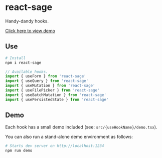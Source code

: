 # react-sage

Handy-dandy hooks.

[Click here to view demo](https://react-sage.netlify.com)

## Use

```bash
# Install
npm i react-sage
```

```jsx
// Available hooks.
import { useForm } from 'react-sage'
import { useQuery } from 'react-sage'
import { useMutation } from 'react-sage'
import { useFilePicker } from 'react-sage'
import { useBatchMutation } from 'react-sage'
import { usePersistedState } from 'react-sage'
```

## Demo

Each hook has a small demo included (see: `src/{useHookName}/demo.tsx`).

You can also run a stand-alone demo environment as follows:

```bash
# Starts dev server on http://localhost:1234
npm run demo
```
